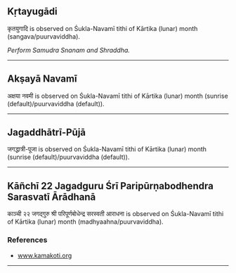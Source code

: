 ## Kṛtayugādi
कृतयुगादि is observed on Śukla-Navamī tithi of Kārtika (lunar) month (sangava/puurvaviddha).

_Perform Samudra Snanam and Shraddha._

---
## Akṣayā Navamī
अक्षया नवमी is observed on Śukla-Navamī tithi of Kārtika (lunar) month (sunrise (default)/puurvaviddha (default)).



---
## Jagaddhātrī-Pūjā
जगद्धात्री-पूजा is observed on Śukla-Navamī tithi of Kārtika (lunar) month (sunrise (default)/puurvaviddha (default)).



---
## Kāñchī 22 Jagadguru Śrī Paripūrṇabodhendra Sarasvatī Ārādhanā
काञ्ची २२ जगद्गुरु श्री परिपूर्णबोधेन्द्र सरस्वती आराधना is observed on Śukla-Navamī tithi of Kārtika (lunar) month (madhyaahna/puurvaviddha).


### References
* www.kamakoti.org


---
